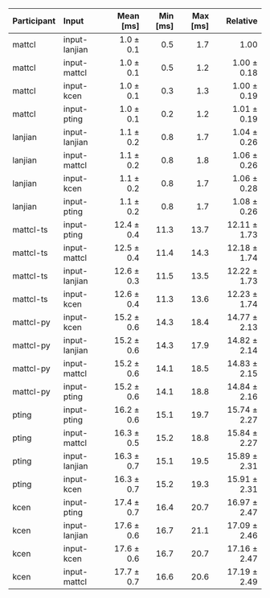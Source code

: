 | Participant | Input | Mean [ms] | Min [ms] | Max [ms] | Relative |
|:---|:---|---:|---:|---:|---:|
| mattcl | input-lanjian | 1.0 ± 0.1 | 0.5 | 1.7 | 1.00 |
| mattcl | input-mattcl | 1.0 ± 0.1 | 0.5 | 1.2 | 1.00 ± 0.18 |
| mattcl | input-kcen | 1.0 ± 0.1 | 0.3 | 1.3 | 1.00 ± 0.19 |
| mattcl | input-pting | 1.0 ± 0.1 | 0.2 | 1.2 | 1.01 ± 0.19 |
| lanjian | input-lanjian | 1.1 ± 0.2 | 0.8 | 1.7 | 1.04 ± 0.26 |
| lanjian | input-mattcl | 1.1 ± 0.2 | 0.8 | 1.8 | 1.06 ± 0.26 |
| lanjian | input-kcen | 1.1 ± 0.2 | 0.8 | 1.7 | 1.06 ± 0.28 |
| lanjian | input-pting | 1.1 ± 0.2 | 0.8 | 1.7 | 1.08 ± 0.26 |
| mattcl-ts | input-pting | 12.4 ± 0.4 | 11.3 | 13.7 | 12.11 ± 1.73 |
| mattcl-ts | input-mattcl | 12.5 ± 0.4 | 11.4 | 14.3 | 12.18 ± 1.74 |
| mattcl-ts | input-lanjian | 12.6 ± 0.3 | 11.5 | 13.5 | 12.22 ± 1.73 |
| mattcl-ts | input-kcen | 12.6 ± 0.4 | 11.3 | 13.6 | 12.23 ± 1.74 |
| mattcl-py | input-kcen | 15.2 ± 0.6 | 14.3 | 18.4 | 14.77 ± 2.13 |
| mattcl-py | input-lanjian | 15.2 ± 0.6 | 14.3 | 17.9 | 14.82 ± 2.14 |
| mattcl-py | input-mattcl | 15.2 ± 0.6 | 14.1 | 18.5 | 14.83 ± 2.15 |
| mattcl-py | input-pting | 15.2 ± 0.6 | 14.1 | 18.8 | 14.84 ± 2.16 |
| pting | input-pting | 16.2 ± 0.6 | 15.1 | 19.7 | 15.74 ± 2.27 |
| pting | input-mattcl | 16.3 ± 0.5 | 15.2 | 18.8 | 15.84 ± 2.27 |
| pting | input-lanjian | 16.3 ± 0.7 | 15.1 | 19.5 | 15.89 ± 2.31 |
| pting | input-kcen | 16.3 ± 0.7 | 15.2 | 19.3 | 15.91 ± 2.31 |
| kcen | input-pting | 17.4 ± 0.7 | 16.4 | 20.7 | 16.97 ± 2.47 |
| kcen | input-lanjian | 17.6 ± 0.6 | 16.7 | 21.1 | 17.09 ± 2.46 |
| kcen | input-kcen | 17.6 ± 0.6 | 16.7 | 20.7 | 17.16 ± 2.47 |
| kcen | input-mattcl | 17.7 ± 0.7 | 16.6 | 20.6 | 17.19 ± 2.49 |
